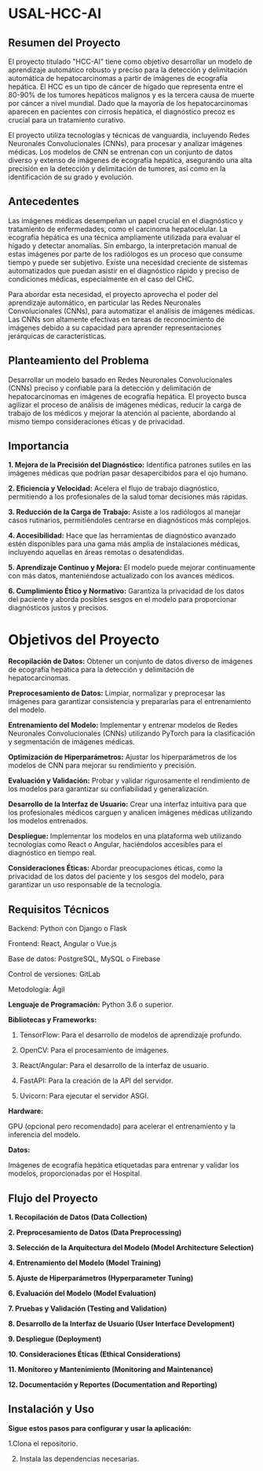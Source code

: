 # USAL-HCC-AI



## Resumen del Proyecto

El proyecto titulado "HCC-AI" tiene como objetivo desarrollar un modelo de aprendizaje automático robusto y preciso para la detección y delimitación automática de hepatocarcinomas a partir de imágenes de ecografía hepática. El HCC es un tipo de cáncer de hígado que representa entre el 80-90% de los tumores hepáticos malignos y es la tercera causa de muerte por cáncer a nivel mundial. Dado que la mayoría de los hepatocarcinomas aparecen en pacientes con cirrosis hepática, el diagnóstico precoz es crucial para un tratamiento curativo.

El proyecto utiliza tecnologías y técnicas de vanguardia, incluyendo Redes Neuronales Convolucionales (CNNs), para procesar y analizar imágenes médicas. Los modelos de CNN se entrenan con un conjunto de datos diverso y extenso de imágenes de ecografía hepática, asegurando una alta precisión en la detección y delimitación de tumores, así como en la identificación de su grado y evolución.

## Antecedentes

Las imágenes médicas desempeñan un papel crucial en el diagnóstico y tratamiento de enfermedades, como el carcinoma hepatocelular. La ecografía hepática es una técnica ampliamente utilizada para evaluar el hígado y detectar anomalías. Sin embargo, la interpretación manual de estas imágenes por parte de los radiólogos es un proceso que consume tiempo y puede ser subjetivo. Existe una necesidad creciente de sistemas automatizados que puedan asistir en el diagnóstico rápido y preciso de condiciones médicas, especialmente en el caso del CHC.

Para abordar esta necesidad, el proyecto aprovecha el poder del aprendizaje automático, en particular las Redes Neuronales Convolucionales (CNNs), para automatizar el análisis de imágenes médicas. Las CNNs son altamente efectivas en tareas de reconocimiento de imágenes debido a su capacidad para aprender representaciones jerárquicas de características.

## Planteamiento del Problema

Desarrollar un modelo basado en Redes Neuronales Convolucionales (CNNs) preciso y confiable para la detección y delimitación de hepatocarcinomas en imágenes de ecografía hepática. El proyecto busca agilizar el proceso de análisis de imágenes médicas, reducir la carga de trabajo de los médicos y mejorar la atención al paciente, abordando al mismo tiempo consideraciones éticas y de privacidad.

## Importancia

**1. Mejora de la Precisión del Diagnóstico:** Identifica patrones sutiles en las imágenes médicas que podrían pasar desapercibidos para el ojo humano.

**2. Eficiencia y Velocidad:** Acelera el flujo de trabajo diagnóstico, permitiendo a los profesionales de la salud tomar decisiones más rápidas.

**3. Reducción de la Carga de Trabajo:** Asiste a los radiólogos al manejar casos rutinarios, permitiéndoles centrarse en diagnósticos más complejos.

**4. Accesibilidad:** Hace que las herramientas de diagnóstico avanzado estén disponibles para una gama más amplia de instalaciones médicas, incluyendo aquellas en áreas remotas o desatendidas.

**5. Aprendizaje Continuo y Mejora:** El modelo puede mejorar continuamente con más datos, manteniéndose actualizado con los avances médicos.

**6. Cumplimiento Ético y Normativo:** Garantiza la privacidad de los datos del paciente y aborda posibles sesgos en el modelo para proporcionar diagnósticos justos y precisos.


# Objetivos del Proyecto

**Recopilación de Datos:** Obtener un conjunto de datos diverso de imágenes de ecografía hepática para la detección y delimitación de hepatocarcinomas.

**Preprocesamiento de Datos:** Limpiar, normalizar y preprocesar las imágenes para garantizar consistencia y prepararlas para el entrenamiento del modelo.

**Entrenamiento del Modelo:** Implementar y entrenar modelos de Redes Neuronales Convolucionales (CNNs) utilizando PyTorch para la clasificación y segmentación de imágenes médicas.

**Optimización de Hiperparámetros:** Ajustar los hiperparámetros de los modelos de CNN para mejorar su rendimiento y precisión.

**Evaluación y Validación:** Probar y validar rigurosamente el rendimiento de los modelos para garantizar su confiabilidad y generalización.

**Desarrollo de la Interfaz de Usuario:** Crear una interfaz intuitiva para que los profesionales médicos carguen y analicen imágenes médicas utilizando los modelos entrenados.

**Despliegue:** Implementar los modelos en una plataforma web utilizando tecnologías como React o Angular, haciéndolos accesibles para el diagnóstico en tiempo real.

**Consideraciones Éticas:** Abordar preocupaciones éticas, como la privacidad de los datos del paciente y los sesgos del modelo, para garantizar un uso responsable de la tecnología.

## Requisitos Técnicos

Backend: Python con Django o Flask


Frontend: React, Angular o Vue.js


Base de datos: PostgreSQL, MySQL o Firebase


Control de versiones: GitLab


Metodología: Ágil



**Lenguaje de Programación:** Python 3.6 o superior.

**Bibliotecas y Frameworks:**

1. TensorFlow: Para el desarrollo de modelos de aprendizaje profundo.

2. OpenCV: Para el procesamiento de imágenes.

3. React/Angular: Para el desarrollo de la interfaz de usuario.

4. FastAPI: Para la creación de la API del servidor.

5. Uvicorn: Para ejecutar el servidor ASGI.

**Hardware:**

GPU (opcional pero recomendado) para acelerar el entrenamiento y la inferencia del modelo.

**Datos:**

Imágenes de ecografía hepática etiquetadas para entrenar y validar los modelos, proporcionadas por el Hospital.

## Flujo del Proyecto

**1. Recopilación de Datos (Data Collection)**

**2. Preprocesamiento de Datos (Data Preprocessing)**

**3. Selección de la Arquitectura del Modelo (Model Architecture Selection)**

**4. Entrenamiento del Modelo (Model Training)**

**5. Ajuste de Hiperparámetros (Hyperparameter Tuning)**

**6. Evaluación del Modelo (Model Evaluation)**

**7. Pruebas y Validación (Testing and Validation)**

**8. Desarrollo de la Interfaz de Usuario (User Interface Development)**

**9. Despliegue (Deployment)**

**10. Consideraciones Éticas (Ethical Considerations)**

**11. Monitoreo y Mantenimiento (Monitoring and Maintenance)**

**12. Documentación y Reportes (Documentation and Reporting)**


## Instalación y Uso
**Sigue estos pasos para configurar y usar la aplicación:**

1.Clona el repositorio.

2. Instala las dependencias necesarias.
